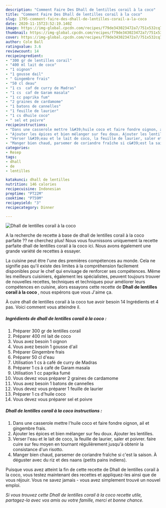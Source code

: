 ```yaml
---
description: "Comment Faire Des Dhall de lentilles corail à la coco"
title: "Comment Faire Des Dhall de lentilles corail à la coco"
slug: 1795-comment-faire-des-dhall-de-lentilles-corail-a-la-coco
date: 2020-11-15T23:52:19.140Z
image: https://img-global.cpcdn.com/recipes/f79de343023472a7/751x532cq70/dhall-de-lentilles-corail-a-la-coco-photo-principale-de-la-recette.jpg
thumbnail: https://img-global.cpcdn.com/recipes/f79de343023472a7/751x532cq70/dhall-de-lentilles-corail-a-la-coco-photo-principale-de-la-recette.jpg
cover: https://img-global.cpcdn.com/recipes/f79de343023472a7/751x532cq70/dhall-de-lentilles-corail-a-la-coco-photo-principale-de-la-recette.jpg
author: Cole Ball
ratingvalue: 3.6
reviewcount: 14
recipeingredient:
- "300 gr de lentilles corail"
- "400 ml lait de coco"
- "1 oignon"
- "1 gousse dail"
- " Gingembre frais"
- "50 cl deau"
- "1 cs  caf de curry de Madras"
- "1 cs  caf de Garam masala"
- "1 cc paprika fum"
- "2 graines de cardamome"
- "1 batons de cannelles"
- "1 feuille de laurier"
- "1 cs dhuile coco"
- " sel et poivre"
recipeinstructions:
- "Dans une casserole mettre l&#39;huile coco et faire fondre oignon, ail et gingembre frais."
- "Ajouter les épices et bien mélanger sur feu doux. Ajouter les lentilles."
- "Verser l&#39;eau et le lait de coco, la feuille de laurier, saler et poivrer. faire cuire sur feu moyen en tournant régulièrement jusqu&#39;à obtenir la consistance d&#39;un risotto."
- "Manger bien chaud, parsemer de coriandre fraîche si c&#39;est la saison. À déguster avec du riz et des naans (petits pains indiens)."
categories:
- Resep
tags:
- dhall
- de
- lentilles

katakunci: dhall de lentilles 
nutrition: 146 calories
recipecuisine: Indonesian
preptime: "PT22M"
cooktime: "PT59M"
recipeyield: "3"
recipecategory: Dinner

---
```



![Dhall de lentilles corail à la coco](https://img-global.cpcdn.com/recipes/f79de343023472a7/751x532cq70/dhall-de-lentilles-corail-a-la-coco-photo-principale-de-la-recette.jpg)

A la recherche de recette à base de dhall de lentilles corail à la coco parfaite ?? ne cherchez plus! Nous vous fournissons uniquement la recette parfaite dhall de lentilles corail à la coco ici. Nous avons également une grande variété de recettes à essayer.

La cuisine peut être l'une des premières compétences au monde. Cela ne signifie pas qu'il existe des limites à la compréhension facilement disponibles pour le chef qui envisage de renforcer ses compétences. Même les meilleurs cuisiniers, également les spécialistes, peuvent toujours trouver de nouvelles recettes, techniques et techniques pour améliorer leurs compétences en cuisine, alors essayons cette recette de <strong> Dhall de lentilles corail à la coco </strong>, nous espérons que vous J'aime ça.

<!--inarticleads1-->

À cuire dhall de lentilles corail à la coco tue avoir besoin 14 Ingrédients et 4 pas. Voici comment vous atteindre il.

##### Ingrédients de dhall de lentilles corail à la coco :

1. Préparer 300 gr de lentilles corail
1. Préparer 400 ml lait de coco
1. Vous avez besoin 1 oignon
1. Vous avez besoin 1 gousse d&#39;ail
1. Préparer  Gingembre frais
1. Préparer 50 cl d&#39;eau
1. Utilisation 1 cs à café de curry de Madras
1. Préparer 1 cs à café de Garam masala
1. Utilisation 1 cc paprika fumé
1. Vous devez vous préparer 2 graines de cardamome
1. Vous avez besoin 1 batons de cannelles
1. Vous devez vous préparer 1 feuille de laurier
1. Préparer 1 cs d&#39;huile coco
1. Vous devez vous préparer  sel et poivre




<!--inarticleads2-->

##### Dhall de lentilles corail à la coco instructions :

1. Dans une casserole mettre l&#39;huile coco et faire fondre oignon, ail et gingembre frais.
1. Ajouter les épices et bien mélanger sur feu doux. Ajouter les lentilles.
1. Verser l&#39;eau et le lait de coco, la feuille de laurier, saler et poivrer. faire cuire sur feu moyen en tournant régulièrement jusqu&#39;à obtenir la consistance d&#39;un risotto.
1. Manger bien chaud, parsemer de coriandre fraîche si c&#39;est la saison. À déguster avec du riz et des naans (petits pains indiens).




<!--inarticleads1-->

<p>
Puisque vous avez atteint la fin de cette recette de Dhall de lentilles corail à la coco, vous testez maintenant des recettes et appliquez-les ainsi que de vous réjouir. Vous ne savez jamais - vous avez simplement trouvé un nouvel emploi.
</p>

<p>
<i>Si vous trouvez cette Dhall de lentilles corail à la coco recette utile, partagez-la avec vos amis ou votre famille, merci et bonne chance.</i>
</p>
